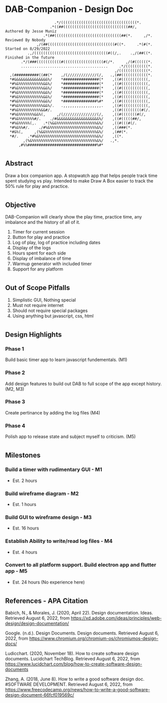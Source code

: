# DAB-Companion - Design Doc

```
                      .*/((((((((((((((((((((((((((((((((((*.     
                    .*((##(((((((((((((((((((((((((((((##/,         Authored By Jesse Muniz
                 .*(##((((((((((((((((((((((((((((((##(*.     ,/*.  Reviewed By Nobody
              ,/(##((((((((((((((((((((((((((((((#((*.     .*(#(*.  Started on 8/29/2022
          .,/(((((((((((((((((((((((((((((((((#((/,.    .,/(##((*.  Finished in the future
       .*/(###(((((((((((#((((((((((((((((((#(/*.     ,/(#((((((*.       
       .......................................     .*/((((((((((*.       
                                                 ,/(((((((((((((*.       
  ,(###########((##(*    ,/(/////////////(/,   .,(##((((((((((((*.
  *#&&&&&&&&&&&&&&&%/    *################(*    ,((#((((((((((((, 
  *#%&%%%%%%%%%%%&&%/    *################(*    ,((#((((((((((((,
  *#%&%%%%%%%%%%%&&%/    *################(*    ,((#((((((((((((,
  *#%&%%%%%%%%%%%&&%/    *################(*    ,((#((((((((((((,
  *#%&%%%%%%%%%%%&&%/    *################(*    ,((#((((((((((((,
  *#%&%%%%%%%%%%%&&%/    *###############%#*    ,((#((((((((((((,
  *#%&%%%%%%%%%%%&&%/.   .,,,,,,,,,,,,,,,,,.    ,((#((((((((((((,
  *#%&%%%%%%%%%%&&#/.                           ,((#(((((((((#(/.
  *#%&%%%%%%%&&%(,     ,/(///////////////(/,    ,((#(((((((#(/,
  *#%&%%%%%%%#/.    ./#&&&&&&&&&&&&&&&&&&&%/    ,((#(((((##/,
  *#%&%%%%%(,.   .*(%&&%%%%%%%%%%%%%%%%%%&%/    ,((#(((#(/.
  *#%&%%#/.    ./#%&%%%%%%%%%%%%%%%%%%%%%&%/    ,((###(*.
  *#&%(,     ,(%&&%%%%%%%%%%%%%%%%%%%%%%%&%/    ,(##(*.
  *#/.    .*#%&%%%%%%%%%%%%%%%%%%%%%%%%%%&%/    ,((*.
        ,(%&%%%%%%%%%%%%%%%%%%%%%%%%%%%%%&%/   .,*.
      ,#%%###############################%#*
```

#

## Abstract
Draw a box companion app. A stopwatch app that helps people track time spent studying vs play. Intended to make Draw A Box easier to track the 50% rule for play and practice.

#

## Objective
DAB-Companion will clearly show the play time, practice time, any imbalance and the history of all of it.

1. Timer for current session
2. Button for play and practice
3. Log of play, log of practice including dates
4. Display of the logs
5. Hours spent for each side
6. Display of imbalance of time
7. Warmup generator with included timer
8. Support for any platform
    
#

## Out of Scope Pitfalls

1. Simplistic GUI, Nothing special
2. Must not require internet
3. Should not require special packages
4. Using anything but javascript, css, html

#

## Design Highlights

### Phase 1
Build basic timer app to learn javascript fundementals. (M1)

### Phase 2
Add design features to build out DAB to full scope of the app except history. (M2, M3)

### Phase 3
Create pertinance by adding the log files (M4)

### Phase 4
Polish app to release state and subject myself to criticism. (M5)

#

## Milestones

### Build a timer with rudimentary GUI - M1
- Est. 2 hours

### Build wireframe diagram - M2
- Est. 1 hours
  
### Build GUI to wireframe design - M3
- Est. 16 hours

### Establish Ability to write/read log files - M4
- Est. 4 hours

### Convert to all platform support. Build electron app and flutter app - M5
- Est. 24 hours (No experience here)

#

## References - APA Citation

Babich, N., &amp; Morales, J. (2020, April 22). Design documentation. Ideas. Retrieved August 6, 2022, from https://xd.adobe.com/ideas/principles/web-design/design-documentation/ 

Google. (n.d.). Design Documents. Design documents. Retrieved August 6, 2022, from https://www.chromium.org/chromium-os/chromiumos-design-docs/ 

Ludicchart. (2020, November 18). How to create software design documents. Lucidchart TechBlog. Retrieved August 6, 2022, from https://www.lucidchart.com/blog/how-to-create-software-design-documents 

Zhang, A. (2018, June 8). How to write a good software design doc. #SOFTWARE DEVELOPMENT. Retrieved August 6, 2022, from https://www.freecodecamp.org/news/how-to-write-a-good-software-design-document-66fcf019569c/ 